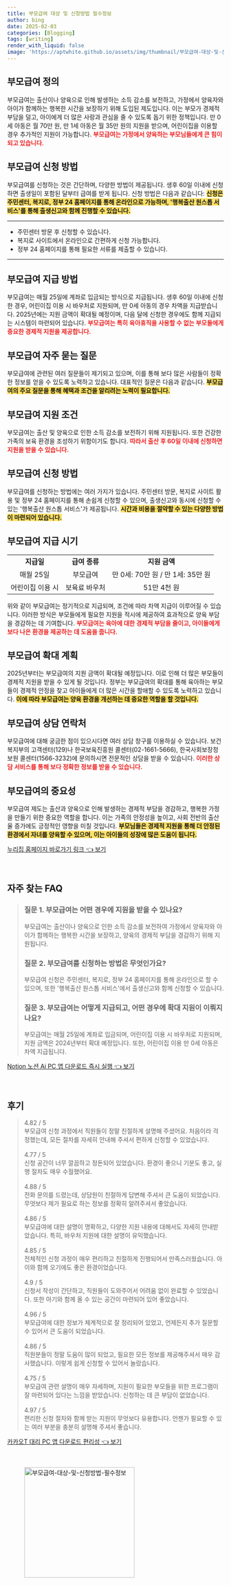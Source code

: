 ```yaml
---
title: 부모급여 대상 및 신청방법 필수정보
author: bing
date: 2025-02-03
categories: [Blogging]
tags: [writing]
render_with_liquid: false
image: 'https://aptwhite.github.io/assets/img/thumbnail/부모급여-대상-및-신청방법-필수정보.webp'
---
```



<h2 id='부모급여 정의'>부모급여 정의</h2>

<p>부모급여는 출산이나 양육으로 인해 발생하는 소득 감소를 보전하고, 가정에서 양육자와 아이가 함께하는 행복한 시간을 보장하기 위해 도입된 제도입니다. 이는 부모가 경제적 부담을 덜고, 아이에게 더 많은 사랑과 관심을 줄 수 있도록 돕기 위한 정책입니다. 만 0세 아동은 월 70만 원, 만 1세 아동은 월 35만 원의 지원을 받으며, 어린이집을 이용할 경우 추가적인 지원이 가능합니다. <b><span style="color: #ee2323;">부모급여는 가정에서 양육하는 부모님들에게 큰 힘이 되고 있습니다.</span></b></p>

<h2 id='신청 방법'>부모급여 신청 방법</h2>

<p>부모급여를 신청하는 것은 간단하며, 다양한 방법이 제공됩니다. 생후 60일 이내에 신청하면 출생일이 포함된 달부터 급여를 받게 됩니다. 신청 방법은 다음과 같습니다: <b><span style="background-color: #ffe066;">신청은 주민센터, 복지로, 정부 24 홈페이지를 통해 온라인으로 가능하며, '행복출산 원스톱 서비스'를 통해 출생신고와 함께 진행할 수 있습니다.</span></b></p>

<hr />

<ul>
    <li>주민센터 방문 후 신청할 수 있습니다.</li>
    <li>복지로 사이트에서 온라인으로 간편하게 신청 가능합니다.</li>
    <li>정부 24 홈페이지를 통해 필요한 서류를 제출할 수 있습니다.</li>
</ul>

<hr />

<h2 id='지원 방법'>부모급여 지급 방법</h2>

<p>부모급여는 매월 25일에 계좌로 입금되는 방식으로 지급됩니다. 생후 60일 이내에 신청한 경우, 어린이집 이용 시 바우처로 지원되며, 만 0세 아동의 경우 차액을 지급받습니다. 2025년에는 지원 금액이 확대될 예정이며, 다음 달에 신청한 경우에도 함께 지급되는 시스템이 마련되어 있습니다. <b><span style="color: #ee2323;">부모급여는 특히 육아휴직을 사용할 수 없는 부모들에게 중요한 경제적 지원을 제공합니다.</span></b></p>

<h2 id='자주 묻는 질문'>부모급여 자주 묻는 질문</h2>

<p>부모급여에 관련된 여러 질문들이 제기되고 있으며, 이를 통해 보다 많은 사람들이 정확한 정보를 얻을 수 있도록 노력하고 있습니다. 대표적인 질문은 다음과 같습니다. <b><span style="background-color: #ffe066;">부모급여의 주요 질문을 통해 혜택과 조건을 알리려는 노력이 필요합니다.</span></b></p>

<h2 id='질문 1'>부모급여 지원 조건</h2>

<p>부모급여는 출산 및 양육으로 인한 소득 감소를 보전하기 위해 지원됩니다. 또한 건강한 가족의 보육 환경을 조성하기 위함이기도 합니다. <b><span style="color: #ee2323;">따라서 출산 후 60일 이내에 신청하면 지원을 받을 수 있습니다.</span></b></p>

<h2 id='질문 2'>부모급여 신청 방법</h2>

<p>부모급여를 신청하는 방법에는 여러 가지가 있습니다. 주민센터 방문, 복지로 사이트 활용 및 정부 24 홈페이지를 통해 손쉽게 신청할 수 있으며, 출생신고와 동시에 신청할 수 있는 '행복출산 원스톱 서비스'가 제공됩니다. <b><span style="background-color: #ffe066;">시간과 비용을 절약할 수 있는 다양한 방법이 마련되어 있습니다.</span></b></p>

<h2 id='질문 3'>부모급여 지급 시기</h2>

<table>
    <tr>
        <td style="text-align: center; height: 17px;"><b>지급일</b></td>
        <td style="text-align: center; height: 17px;"><b>급여 종류</b></td>
        <td style="text-align: center; height: 17px;"><b>지원 금액</b></td>
    </tr>
    <tr>
        <td style="text-align: center; height: 17px;">매월 25일</td>
        <td style="text-align: center; height: 17px;">부모급여</td>
        <td style="text-align: center; height: 17px;">만 0세: 70만 원 / 만 1세: 35만 원</td>
    </tr>
    <tr>
        <td style="text-align: center; height: 17px;">어린이집 이용 시</td>
        <td style="text-align: center; height: 17px;">보육료 바우처</td>
        <td style="text-align: center; height: 17px;">51만 4천 원</td>
    </tr>
</table>

<p>위와 같이 부모급여는 정기적으로 지급되며, 조건에 따라 차액 지급이 이루어질 수 있습니다. 이러한 방식은 부모들에게 필요한 지원을 적시에 제공하여 효과적으로 양육 부담을 경감하는 데 기여합니다. <b><span style="color: #ee2323;">부모급여는 육아에 대한 경제적 부담을 줄이고, 아이들에게 보다 나은 환경을 제공하는 데 도움을 줍니다.</span></b></p>

<h2 id='부모급여 확대 계획'>부모급여 확대 계획</h2>

<p>2025년부터는 부모급여의 지원 금액이 확대될 예정입니다. 이로 인해 더 많은 부모들이 경제적 지원을 받을 수 있게 될 것입니다. 정부는 부모급여의 확대를 통해 육아하는 부모들이 경제적 안정을 찾고 아이들에게 더 많은 시간을 할애할 수 있도록 노력하고 있습니다. <b><span style="background-color: #ffe066;">이에 따라 부모급여는 양육 환경을 개선하는 데 중요한 역할을 할 것입니다.</span></b></p>

<h2 id='부모급여 상담 연락처'>부모급여 상담 연락처</h2>

<p>부모급여에 대해 궁금한 점이 있으시다면 여러 상담 창구를 이용하실 수 있습니다. 보건복지부의 고객센터(129)나 한국보육진흥원 콜센터(02-1661-5666), 한국사회보장정보원 콜센터(1566-3232)에 문의하시면 전문적인 상담을 받을 수 있습니다. <b><span style="color: #ee2323;">이러한 상담 서비스를 통해 보다 정확한 정보를 받을 수 있습니다.</span></b></p>

<h2 id='부모급여의 중요성'>부모급여의 중요성</h2>

<p>부모급여 제도는 출산과 양육으로 인해 발생하는 경제적 부담을 경감하고, 행복한 가정을 만들기 위한 중요한 역할을 합니다. 이는 가족의 안정성을 높이고, 사회 전반의 출산율 증가에도 긍정적인 영향을 미칠 것입니다. <b><span style="background-color: #ffe066;">부모님들은 경제적 지원을 통해 더 안정된 환경에서 자녀를 양육할 수 있으며, 이는 아이들의 성장에 많은 도움이 됩니다.</span></b></p>


<p><a class="click-button" title="누리집 홈페이지 바로가기 링크" href="https://aptwhite.github.io/posts/%EB%88%84%EB%A6%AC%EC%A7%91-%ED%99%88%ED%8E%98%EC%9D%B4%EC%A7%80-%EB%B0%94%EB%A1%9C%EA%B0%80%EA%B8%B0-%EB%A7%81%ED%81%AC/" rel="dofollow">누리집 홈페이지 바로가기 링크 👈 보기</a></p><br>
<h2 id='자주_찾는_FAQ'>자주 찾는 FAQ</h2>
<div itemscope="" itemtype="https://schema.org/FAQPage"> 
<blockquote> 
<div itemscope="" itemprop="mainEntity" itemtype="https://schema.org/Question"> 
<h3 itemprop="name">질문 1. 부모급여는 어떤 경우에 지원을 받을 수 있나요?</h3> 
<div itemscope="" itemprop="acceptedAnswer" itemtype="https://schema.org/Answer"> 
<span itemprop="text"> 
<p>부모급여는 출산이나 양육으로 인한 소득 감소를 보전하여 가정에서 양육자와 아이가 함께하는 행복한 시간을 보장하고, 양육의 경제적 부담을 경감하기 위해 지원됩니다.</p> 
</span> 
</div> 
</div> 

<div itemscope="" itemprop="mainEntity" itemtype="https://schema.org/Question"> 
<h3 itemprop="name">질문 2. 부모급여를 신청하는 방법은 무엇인가요?</h3> 
<div itemscope="" itemprop="acceptedAnswer" itemtype="https://schema.org/Answer"> 
<span itemprop="text"> 
<p>부모급여 신청은 주민센터, 복지로, 정부 24 홈페이지를 통해 온라인으로 할 수 있으며, 또한 '행복출산 원스톱 서비스'에서 출생신고와 함께 신청할 수 있습니다.</p> 
</span> 
</div> 
</div> 

<div itemscope="" itemprop="mainEntity" itemtype="https://schema.org/Question"> 
<h3 itemprop="name">질문 3. 부모급여는 어떻게 지급되고, 어떤 경우에 확대 지원이 이뤄지나요?</h3> 
<div itemscope="" itemprop="acceptedAnswer" itemtype="https://schema.org/Answer"> 
<span itemprop="text"> 
<p>부모급여는 매월 25일에 계좌로 입금되며, 어린이집 이용 시 바우처로 지원되며, 지원 금액은 2024년부터 확대 예정입니다. 또한, 어린이집 이용 만 0세 아동은 차액 지급됩니다.</p> 
</span> 
</div> 
</div> 
</blockquote> 
</div>
<p><a class="click-button" title="Notion 노션 Ai PC 앱 다운로드 즉시 실행" href="https://aptwhite.github.io/posts/Notion-%EB%85%B8%EC%85%98-Ai-PC-%EC%95%B1-%EB%8B%A4%EC%9A%B4%EB%A1%9C%EB%93%9C-%EC%A6%89%EC%8B%9C-%EC%8B%A4%ED%96%89/" rel="dofollow">Notion 노션 Ai PC 앱 다운로드 즉시 실행 👈 보기</a></p><br>
<h2 id='후기'>후기</h2>
<div itemscope itemtype="https://schema.org/Product">
  <blockquote>
  <div itemprop="review" itemscope itemtype="https://schema.org/Review">
      <div itemprop="reviewRating" itemscope itemtype="https://schema.org/Rating"> <span itemprop="ratingValue">4.82</span> / <span itemprop="bestRating">5</span> </div>
      <span itemprop="reviewBody">부모급여 신청 과정에서 직원들이 정말 친절하게 설명해 주셨어요. 처음이라 걱정했는데, 모든 절차를 자세히 안내해 주셔서 편하게 신청할 수 있었습니다.</span>
  </div>
  <br>
  <div itemprop="review" itemscope itemtype="https://schema.org/Review">
      <div itemprop="reviewRating" itemscope itemtype="https://schema.org/Rating"> <span itemprop="ratingValue">4.77</span> / <span itemprop="bestRating">5</span> </div>
      <span itemprop="reviewBody">신청 공간이 너무 깔끔하고 정돈되어 있었습니다. 환경이 좋으니 기분도 좋고, 실행 절차도 매우 수월했어요.</span>
  </div>
  <br>
  <div itemprop="review" itemscope itemtype="https://schema.org/Review">
      <div itemprop="reviewRating" itemscope itemtype="https://schema.org/Rating"> <span itemprop="ratingValue">4.88</span> / <span itemprop="bestRating">5</span> </div>
      <span itemprop="reviewBody">전화 문의를 드렸는데, 상담원이 친절하게 답변해 주셔서 큰 도움이 되었습니다. 무엇보다 제가 필요로 하는 정보를 정확히 알려주셔서 좋았습니다.</span>
  </div>
  <br>
  <div itemprop="review" itemscope itemtype="https://schema.org/Review">
      <div itemprop="reviewRating" itemscope itemtype="https://schema.org/Rating"> <span itemprop="ratingValue">4.86</span> / <span itemprop="bestRating">5</span> </div>
      <span itemprop="reviewBody">부모급여에 대한 설명이 명확하고, 다양한 지원 내용에 대해서도 자세히 안내받았습니다. 특히, 바우처 지원에 대한 설명이 유익했습니다.</span>
  </div>
  <br>
  <div itemprop="review" itemscope itemtype="https://schema.org/Review">
      <div itemprop="reviewRating" itemscope itemtype="https://schema.org/Rating"> <span itemprop="ratingValue">4.85</span> / <span itemprop="bestRating">5</span> </div>
      <span itemprop="reviewBody">전체적인 신청 과정이 매우 편리하고 친절하게 진행되어서 만족스러웠습니다. 아이와 함께 오기에도 좋은 환경이었습니다.</span>
  </div>
  <br>
  <div itemprop="review" itemscope itemtype="https://schema.org/Review">
      <div itemprop="reviewRating" itemscope itemtype="https://schema.org/Rating"> <span itemprop="ratingValue">4.9</span> / <span itemprop="bestRating">5</span> </div>
      <span itemprop="reviewBody">신청서 작성이 간단하고, 직원들이 도와주어서 어려움 없이 완료할 수 있었습니다. 또한 아기와 함께 올 수 있는 공간이 마련되어 있어 좋았습니다.</span>
  </div>
  <br>
  <div itemprop="review" itemscope itemtype="https://schema.org/Review">
      <div itemprop="reviewRating" itemscope itemtype="https://schema.org/Rating"> <span itemprop="ratingValue">4.96</span> / <span itemprop="bestRating">5</span> </div>
      <span itemprop="reviewBody">부모급여에 대한 정보가 체계적으로 잘 정리되어 있었고, 언제든지 추가 질문할 수 있어서 큰 도움이 되었습니다.</span>
  </div>
  <br>
  <div itemprop="review" itemscope itemtype="https://schema.org/Review">
      <div itemprop="reviewRating" itemscope itemtype="https://schema.org/Rating"> <span itemprop="ratingValue">4.86</span> / <span itemprop="bestRating">5</span> </div>
      <span itemprop="reviewBody">직원분들이 정말 도움이 많이 되었고, 필요한 모든 정보를 제공해주셔서 매우 감사했습니다. 이렇게 쉽게 신청할 수 있어서 놀랐습니다.</span>
  </div>
  <br>
  <div itemprop="review" itemscope itemtype="https://schema.org/Review">
      <div itemprop="reviewRating" itemscope itemtype="https://schema.org/Rating"> <span itemprop="ratingValue">4.75</span> / <span itemprop="bestRating">5</span> </div>
      <span itemprop="reviewBody">부모급여 관련 설명이 매우 자세하며, 지원이 필요한 부모들을 위한 프로그램이 잘 마련되어 있다는 느낌을 받았습니다. 신청하는 데 큰 부담이 없었습니다.</span>
  </div>
  <br>
  <div itemprop="review" itemscope itemtype="https://schema.org/Review">
      <div itemprop="reviewRating" itemscope itemtype="https://schema.org/Rating"> <span itemprop="ratingValue">4.97</span> / <span itemprop="bestRating">5</span> </div>
      <span itemprop="reviewBody">편리한 신청 절차와 함께 받는 지원이 무엇보다 유용합니다. 언젠가 필요할 수 있는 여러 부분을 충분히 설명해 주셔서 좋습니다.</span>
  </div>
  </blockquote>
</div>
<p><a class="click-button" title="카카오T 대리 PC 앱 다운로드 편리성" href="https://aptwhite.github.io/posts/%EC%B9%B4%EC%B9%B4%EC%98%A4T-%EB%8C%80%EB%A6%AC-PC-%EC%95%B1-%EB%8B%A4%EC%9A%B4%EB%A1%9C%EB%93%9C-%ED%8E%B8%EB%A6%AC%EC%84%B1/" rel="dofollow">카카오T 대리 PC 앱 다운로드 편리성 👈 보기</a></p><br>
<figure class="image"><img src="https://aptwhite.github.io/assets/img/thumbnail/부모급여-대상-및-신청방법-필수정보.webp" alt="부모급여-대상-및-신청방법-필수정보" width="256" height="256"></figure>